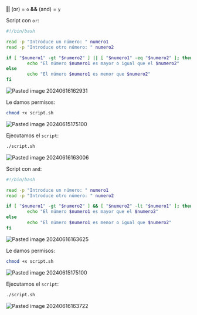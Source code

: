 **||** (or) = ``o``
**&&** (and) = ``y``

Script con ``or``:

```Bash
#!/bin/bash

read -p "Introduce un número: " numero1
read -p "Introduce otro número: " numero2

if [ "$numero1" -gt "$numero2" ] || [ "$numero1" -eq "$numero2" ]; then
        echo "El número $numero1 es mayor o igual que el $numero2"
else
        echo "El número $numero1 es menor que $numero2"
fi
```

![Pasted image 20240616162931](https://github.com/user-attachments/assets/4f122a85-3cc7-4f0c-9396-2e18bfe9a7f9)

Le damos permisos:

```Bash
chmod +x script.sh
```

![Pasted image 20240615175100](https://github.com/user-attachments/assets/254f972c-47be-45e3-933b-41cb937c7be4)

Ejecutamos el ``script``:

```Bash
./script.sh
```

![Pasted image 20240616163006](https://github.com/user-attachments/assets/bb2c7dc1-4eab-4555-8e4a-e61e9d3cf89f)

Script con ``and``:

```Bash
#!/bin/bash

read -p "Introduce un número: " numero1
read -p "Introduce otro número: " numero2

if [ "$numero1" -gt "$numero2" ] && [ "$numero2" -lt "$numero1" ]; then
        echo "El número $numero1 es mayor que el $numero2"
else
        echo "El número $numero1 es menor o igual que $numero2"
fi
```

![Pasted image 20240616163625](https://github.com/user-attachments/assets/d6f58af9-f0aa-46d3-9932-0ef056eb790f)

Le damos permisos:

```Bash
chmod +x script.sh
```

![Pasted image 20240615175100](https://github.com/user-attachments/assets/1a2e688f-3add-4b85-94d8-92bad24bbd5f)

Ejecutamos el ``script``:

```Bash
./script.sh
```

![Pasted image 20240616163722](https://github.com/user-attachments/assets/14d6999f-7599-4485-8ff0-de3958c2bebf)
